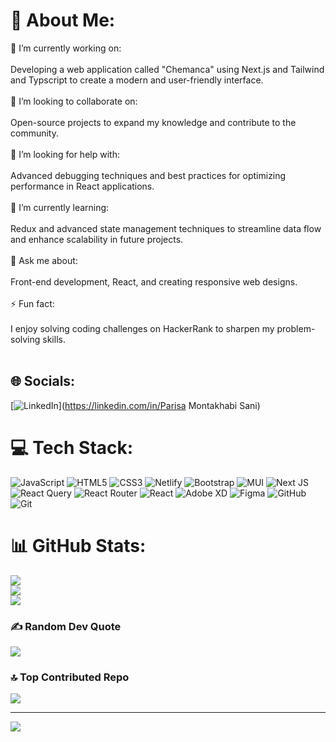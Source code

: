 # 💫 About Me:
🎯 I’m currently working on:<br><br>Developing a web application called "Chemanca" using Next.js and Tailwind and Typscript to create a modern and user-friendly interface.<br><br>🤝 I’m looking to collaborate on:<br><br>Open-source projects to expand my knowledge and contribute to the community.<br><br>🙌 I’m looking for help with:<br><br>Advanced debugging techniques and best practices for optimizing performance in React applications.<br><br>🌱 I’m currently learning:<br><br>Redux and advanced state management techniques to streamline data flow and enhance scalability in future projects.<br><br>💬 Ask me about:<br><br>Front-end development, React, and creating responsive web designs.<br><br>⚡ Fun fact:<br><br>I enjoy solving coding challenges on HackerRank to sharpen my problem-solving skills.<br><br>


## 🌐 Socials:
[![LinkedIn](https://img.shields.io/badge/LinkedIn-%230077B5.svg?logo=linkedin&logoColor=white)](https://linkedin.com/in/Parisa Montakhabi Sani) 

# 💻 Tech Stack:
![JavaScript](https://img.shields.io/badge/javascript-%23323330.svg?style=for-the-badge&logo=javascript&logoColor=%23F7DF1E) ![HTML5](https://img.shields.io/badge/html5-%23E34F26.svg?style=for-the-badge&logo=html5&logoColor=white) ![CSS3](https://img.shields.io/badge/css3-%231572B6.svg?style=for-the-badge&logo=css3&logoColor=white) ![Netlify](https://img.shields.io/badge/netlify-%23000000.svg?style=for-the-badge&logo=netlify&logoColor=#00C7B7) ![Bootstrap](https://img.shields.io/badge/bootstrap-%238511FA.svg?style=for-the-badge&logo=bootstrap&logoColor=white) ![MUI](https://img.shields.io/badge/MUI-%230081CB.svg?style=for-the-badge&logo=mui&logoColor=white) ![Next JS](https://img.shields.io/badge/Next-black?style=for-the-badge&logo=next.js&logoColor=white) ![React Query](https://img.shields.io/badge/-React%20Query-FF4154?style=for-the-badge&logo=react%20query&logoColor=white) ![React Router](https://img.shields.io/badge/React_Router-CA4245?style=for-the-badge&logo=react-router&logoColor=white) ![React](https://img.shields.io/badge/react-%2320232a.svg?style=for-the-badge&logo=react&logoColor=%2361DAFB) ![Adobe XD](https://img.shields.io/badge/Adobe%20XD-470137?style=for-the-badge&logo=Adobe%20XD&logoColor=#FF61F6) ![Figma](https://img.shields.io/badge/figma-%23F24E1E.svg?style=for-the-badge&logo=figma&logoColor=white) ![GitHub](https://img.shields.io/badge/github-%23121011.svg?style=for-the-badge&logo=github&logoColor=white) ![Git](https://img.shields.io/badge/git-%23F05033.svg?style=for-the-badge&logo=git&logoColor=white)
# 📊 GitHub Stats:
![](https://github-readme-stats.vercel.app/api?username=parisaMontakhab&theme=dark&hide_border=false&include_all_commits=false&count_private=true)<br/>
![](https://github-readme-streak-stats.herokuapp.com/?user=parisaMontakhab&theme=dark&hide_border=false)<br/>
![](https://github-readme-stats.vercel.app/api/top-langs/?username=parisaMontakhab&theme=dark&hide_border=false&include_all_commits=false&count_private=true&layout=compact)

### ✍️ Random Dev Quote
![](https://quotes-github-readme.vercel.app/api?type=horizontal&theme=radical)

### 🔝 Top Contributed Repo
![](https://github-contributor-stats.vercel.app/api?username=parisaMontakhab&limit=5&theme=dark&combine_all_yearly_contributions=true)

---
[![](https://visitcount.itsvg.in/api?id=parisaMontakhab&icon=0&color=0)](https://visitcount.itsvg.in)

<!-- Proudly created with GPRM ( https://gprm.itsvg.in ) -->
